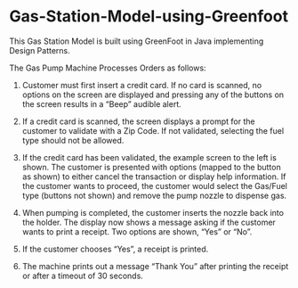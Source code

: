 # Gas-Station-Model-using-Greenfoot

This Gas Station Model is built using GreenFoot in Java implementing Design Patterns.

The Gas Pump Machine Processes Orders as follows:

1.  Customer must first insert a credit card.   If no card is scanned, no options on the screen are displayed and pressing any of the buttons on the screen results in a “Beep” audible alert.

2.  If a credit card is scanned, the screen displays a prompt for the customer to validate with a Zip Code.  If not validated, selecting the fuel type should not be allowed.

3.  If the credit card has been validated, the example screen to the left is shown.  The customer is presented with options (mapped to the button as shown) to either cancel the transaction or display help information.  If the customer wants to proceed, the customer would select the Gas/Fuel type (buttons not shown) and remove the pump nozzle to dispense gas.

4.  When pumping is completed, the customer inserts the nozzle back into the holder.  The display now shows a message asking if the customer wants to print a receipt.  Two options are shown, “Yes” or “No”.

5.  If the customer chooses “Yes”, a receipt is printed.

6.  The machine prints out a message “Thank You” after printing the receipt or after a timeout of 30 seconds. 
